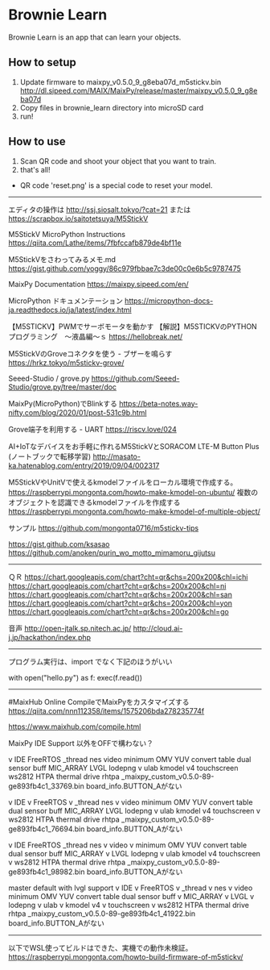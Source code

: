 # Brownie Learn
Brownie Learn is an app that can learn your objects.

## How to setup
1. Update firmware to maixpy_v0.5.0_9_g8eba07d_m5stickv.bin
http://dl.sipeed.com/MAIX/MaixPy/release/master/maixpy_v0.5.0_9_g8eba07d
2. Copy files in brownie_learn directory into microSD card
3. run!

## How to use

1. Scan QR code and shoot your object that you want to train.
2. that's all!

* QR code 'reset.png' is a special code to reset your model.

-------------------
エディタの操作は
http://ssj.siosalt.tokyo/?cat=21
または
https://scrapbox.io/saitotetsuya/M5StickV

M5StickV MicroPython Instructions
https://qiita.com/Lathe/items/7fbfccafb879de4bf11e

M5StickVをさわってみるメモ.md
https://gist.github.com/yoggy/86c979fbbae7c3de00c0e6b5c9787475

MaixPy Documentation
https://maixpy.sipeed.com/en/

MicroPython ドキュメンテーション
https://micropython-docs-ja.readthedocs.io/ja/latest/index.html

【M5STICKV】PWMでサーボモータを動かす
【解説】M5STICKVのPYTHONプログラミング　～液晶編～ｓ
https://hellobreak.net/

M5StickVのGroveコネクタを使う - ブザーを鳴らす
https://hrkz.tokyo/m5stickv-grove/

Seeed-Studio / grove.py
https://github.com/Seeed-Studio/grove.py/tree/master/doc

MaixPy(MicroPython)でBlinkする
https://beta-notes.way-nifty.com/blog/2020/01/post-531c9b.html

Grove端子を利用する - UART
https://riscv.love/024




AI+IoTなデバイスをお手軽に作れるM5StickVとSORACOM LTE-M Button Plus
(ノートブックで転移学習)
http://masato-ka.hatenablog.com/entry/2019/09/04/002317


M5StickVやUnitVで使えるkmodelファイルをローカル環境で作成する。
https://raspberrypi.mongonta.com/howto-make-kmodel-on-ubuntu/
複数のオブジェクトを認識できるkmodelファイルを作成する
https://raspberrypi.mongonta.com/howto-make-kmodel-of-multiple-object/


サンプル
https://github.com/mongonta0716/m5stickv-tips

https://gist.github.com/ksasao
https://github.com/anoken/purin_wo_motto_mimamoru_gijutsu

-------------------
ＱＲ
https://chart.googleapis.com/chart?cht=qr&chs=200x200&chl=ichi
https://chart.googleapis.com/chart?cht=qr&chs=200x200&chl=ni
https://chart.googleapis.com/chart?cht=qr&chs=200x200&chl=san
https://chart.googleapis.com/chart?cht=qr&chs=200x200&chl=yon
https://chart.googleapis.com/chart?cht=qr&chs=200x200&chl=go



音声
http://open-jtalk.sp.nitech.ac.jp/
http://cloud.ai-j.jp/hackathon/index.php


-------------
プログラム実行は、import でなく下記のほうがいい

with open("hello.py") as f:
    exec(f.read())


---------------------------
#MaixHub Online CompileでMaixPyをカスタマイズする
https://qiita.com/nnn112358/items/1575206bda278235774f

https://www.maixhub.com/compile.html

MaixPy IDE Support 以外をOFFで構わない？

v	IDE
	FreeRTOS
	_thread
	nes
	video
	minimum OMV
	YUV convert table
	dual sensor buff
	MIC_ARRAY
	LVGL
	lodepng
v	ulab
	kmodel v4
	touchscreen
	ws2812
	HTPA thermal drive
	rhtpa
_maixpy_custom_v0.5.0-89-ge893fb4c1_33769.bin
board_info.BUTTON_Aがない


v	IDE
v	FreeRTOS
v	_thread
	nes
v	video
	minimum OMV
	YUV convert table
	dual sensor buff
	MIC_ARRAY
	LVGL
	lodepng
v	ulab
	kmodel v4
	touchscreen
v	ws2812
	HTPA thermal drive
	rhtpa
_maixpy_custom_v0.5.0-89-ge893fb4c1_76694.bin
board_info.BUTTON_Aがない


v	IDE
	FreeRTOS
	_thread
	nes
v	video
v	minimum OMV
	YUV convert table
	dual sensor buff
	MIC_ARRAY
v	LVGL
	lodepng
v	ulab
	kmodel v4
	touchscreen
v	ws2812
	HTPA thermal drive
	rhtpa
_maixpy_custom_v0.5.0-89-ge893fb4c1_98982.bin
board_info.BUTTON_Aがない


master default with lvgl support
v	IDE
v	FreeRTOS
v	_thread
v	nes
v	video
	minimum OMV
	YUV convert table
	dual sensor buff
v	MIC_ARRAY
v	LVGL
v	lodepng
v	ulab
v	kmodel v4
v	touchscreen
v	ws2812
	HTPA thermal drive
	rhtpa
_maixpy_custom_v0.5.0-89-ge893fb4c1_41922.bin
board_info.BUTTON_Aがない

----

以下でWSL使ってビルドはできた、実機での動作未検証。
https://raspberrypi.mongonta.com/howto-build-firmware-of-m5stickv/
